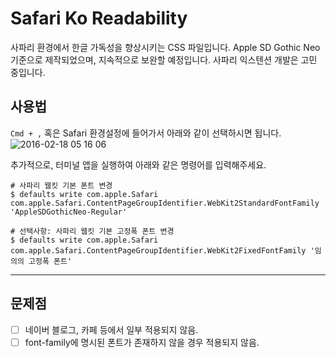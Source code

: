 # Safari Ko Readability
사파리 환경에서 한글 가독성을 향상시키는 CSS 파일입니다. Apple SD Gothic Neo 기준으로 제작되었으며, 지속적으로 보완할 예정입니다. 사파리 익스텐션 개발은 고민 중입니다.

## 사용법
`Cmd + ,` 혹은 Safari 환경설정에 들어가서 아래와 같이 선택하시면 됩니다.
![2016-02-18 05 16 06](https://cloud.githubusercontent.com/assets/1831308/13123358/1e574240-d5ff-11e5-8c1b-41d1ad305171.png)



추가적으로, 터미널 앱을 실행하여 아래와 같은 명령어를 입력해주세요.

```shell
# 사파리 웹킷 기본 폰트 변경
$ defaults write com.apple.Safari com.apple.Safari.ContentPageGroupIdentifier.WebKit2StandardFontFamily 'AppleSDGothicNeo-Regular'

# 선택사항: 사파리 웹킷 기본 고정폭 폰트 변경
$ defaults write com.apple.Safari com.apple.Safari.ContentPageGroupIdentifier.WebKit2FixedFontFamily '임의의 고정폭 폰트'
```

------
## 문제점
- [ ] 네이버 블로그, 카페 등에서 일부 적용되지 않음.
- [ ] font-family에 명시된 폰트가 존재하지 않을 경우 적용되지 않음.
